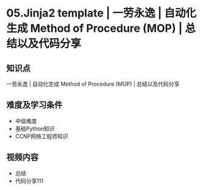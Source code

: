 05.Jinja2 template | 一劳永逸 | 自动化生成 Method of Procedure (MOP) | 总结以及代码分享
===============================================================

## 知识点

一劳永逸 | 自动化生成 Method of Procedure (MOP) | 总结以及代码分享

## 难度及学习条件

+ 中级难度
+ 基础Python知识
+ CCNP网络工程师知识

## 视频内容

+ 总结
+ 代码分享111